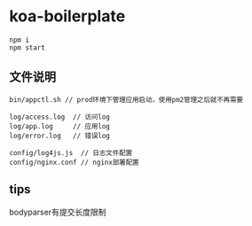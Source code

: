 # koa-boilerplate

```
npm i
npm start
```

## 文件说明

```
bin/appctl.sh // prod环境下管理应用启动，使用pm2管理之后就不再需要

log/access.log  // 访问log
log/app.log     // 应用log
log/error.log   // 错误log

config/log4js.js  // 日志文件配置
config/nginx.conf // nginx部署配置
```

## tips

bodyparser有提交长度限制